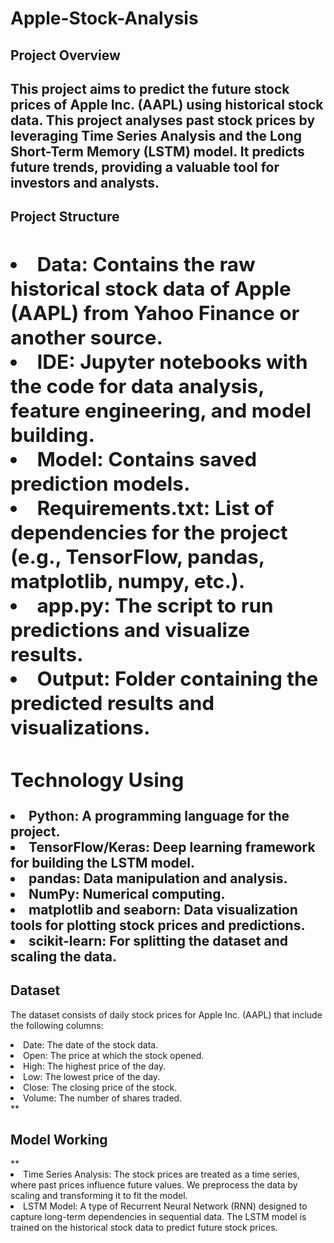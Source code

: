# <h1>Apple-Stock-Analysis</h1>

**<h2>Project Overview**<h2>
This project aims to predict the future stock prices of <strong>Apple Inc. (AAPL)</strong> using historical stock data. This project analyses past stock prices by leveraging <strong>Time Series Analysis</strong> and the<strong> Long Short-Term Memory (LSTM) model</strong>. It predicts future trends, providing a valuable tool for investors and analysts.

**<h2>Project Structure<h2>**
<li>Data: Contains the raw historical stock data of Apple (AAPL) from Yahoo Finance or another source.</li>
<li>IDE: Jupyter notebooks with the code for data analysis, feature engineering, and model building.</li>
<li>Model: Contains saved prediction models.</li>
<li>Requirements.txt: List of dependencies for the project (e.g., TensorFlow, pandas, matplotlib, numpy, etc.).</li>
<li>app.py: The script to run predictions and visualize results.</li>
<li>Output: Folder containing the predicted results and visualizations.</li>
  
**<h2>Technology Using</h2>**
<li>Python: A programming language for the project.</li>
<li>TensorFlow/Keras: Deep learning framework for building the LSTM model.</li>
<li>pandas: Data manipulation and analysis.</li>
<li>NumPy: Numerical computing.</li>
<li>matplotlib and seaborn: Data visualization tools for plotting stock prices and predictions.</li>
<li>scikit-learn: For splitting the dataset and scaling the data.</li>
  
**<h2>Dataset</h2>**
The dataset consists of daily stock prices for Apple Inc. (AAPL) that include the following columns:
<li>Date: The date of the stock data.</li>
<li>Open: The price at which the stock opened.</li>
<li>High: The highest price of the day.</li>
<li>Low: The lowest price of the day.</li>
<li>Close: The closing price of the stock.</li>
<li>Volume: The number of shares traded.</li>
**<h2>Model Working</h2>**
<li>Time Series Analysis: The stock prices are treated as a time series, where past prices influence future values. We preprocess the data by scaling and transforming it to fit the model.</li>
<li>LSTM Model: A type of Recurrent Neural Network (RNN) designed to capture long-term dependencies in sequential data. The LSTM model is trained on the historical stock data to predict future stock prices.</li>
